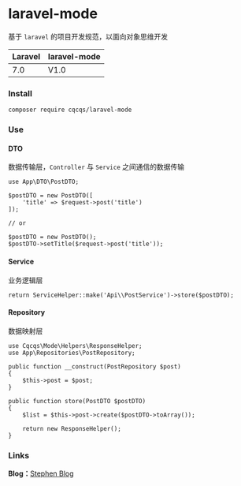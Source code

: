 # laravel-mode

基于 `laravel` 的项目开发规范，以面向对象思维开发

|  Laravel   | laravel-mode  |
|  ----  | ----  |
| 7.0  | V1.0 |

### Install

```$xslt
composer require cqcqs/laravel-mode
```

### Use

#### DTO

数据传输层，`Controller` 与 `Service` 之间通信的数据传输

```$xslt
use App\DTO\PostDTO;

$postDTO = new PostDTO([
    'title' => $request->post('title')
]);

// or

$postDTO = new PostDTO();
$postDTO->setTitle($request->post('title'));
```

#### Service

业务逻辑层

```$xslt
return ServiceHelper::make('Api\\PostService')->store($postDTO);
```

#### Repository

数据映射层

```$xslt
use Cqcqs\Mode\Helpers\ResponseHelper;
use App\Repositories\PostRepository;

public function __construct(PostRepository $post)
{
    $this->post = $post;
}

public function store(PostDTO $postDTO)
{
    $list = $this->post->create($postDTO->toArray());

    return new ResponseHelper();
}
```

### Links

**Blog：**[Stephen Blog](https://www.stephen520.cn/)
